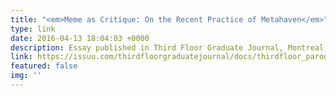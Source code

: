 ```yaml
---
title: "<em>Meme as Critique: On the Recent Practice of Metahaven</em>"
type: link
date: 2016-04-13 18:04:03 +0000
description: Essay published in Third Floor Graduate Journal, Montreal, April 2016
link: https://issuu.com/thirdfloorgraduatejournal/docs/thirdfloor_parody_-_mindful_subvers
featured: false
img: ''
---
```

